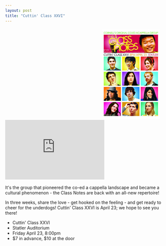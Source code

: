 ```yaml
---
layout: post
title: "Cuttin' Class XXVI"
---
```


<img src="/images/posters/2010-cuttin-class-xxvi.jpg" alt="" style="float: right; margin: 4px;">

<object width="320" height="192"><param name="movie"
value="http://www.youtube.com/v/Vgr0exOOonU&hl=en_US&fs=1&rel=0"></param><param
name="allowFullScreen" value="true"></param><param name="allowscriptaccess"
value="always"></param><embed
src="http://www.youtube.com/v/Vgr0exOOonU&hl=en_US&fs=1&rel=0"
type="application/x-shockwave-flash" allowscriptaccess="always" allowfullscreen="true"
width="320" height="192"></embed></object>

It's the group that pioneered the co-ed a cappella landscape and became a cultural
phenomenon - the Class Notes are back with an all-new repertoire!

In three weeks, share the love - get hooked on the feeling - and get ready to cheer for
the underdogs! Cuttin' Class XXVI is April 23; we hope to see you there!

* Cuttin' Class XXVI
* Statler Auditorium
* Friday April 23, 8:00pm
* $7 in advance, $10 at the door
